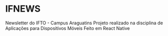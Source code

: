 # IFNEWS
Newsletter do IFTO - Campus Araguatins
Projeto realizado na disciplina de Aplicações para Dispositivos Móveis
Feito em React Native
